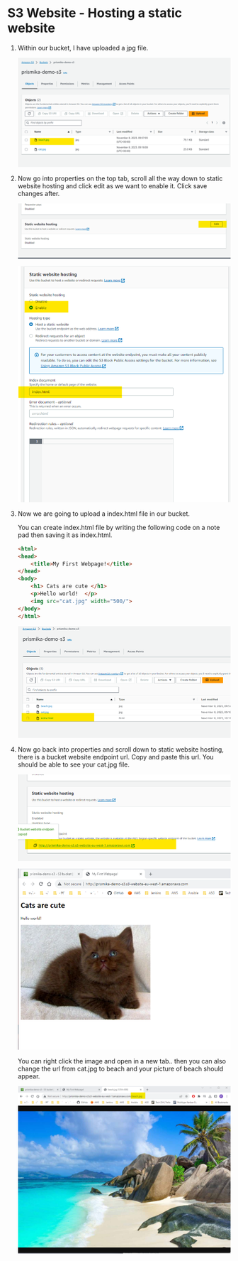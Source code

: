 # S3 Website - Hosting a static website

1) Within our bucket, I have uploaded a jpg file. 

    ![Untitled](images/Untitled%2021.png)

2) Now go into properties on the top tab, scroll all the way down to static website hosting and click edit as we want to enable it. Click save changes after.

    ![Untitled](images/Untitled%2022.png)

    ![Untitled](images/Untitled%2023.png)

3) Now we are going to upload a index.html file in our bucket. 

    You can create index.html file by writing the following code on a note pad then saving it as index.html. 

    ```html
    <html>
    <head>
        <title>My First Webpage!</title>
    </head>
    <body>
        <h1> Cats are cute </h1>
        <p>Hello world!  </p>
        <img src="cat.jpg" width="500/">
    </body>
    </html>
    ```

    ![Untitled](images/Untitled%2024.png)

4) Now go back into properties and scroll down to static website hosting, there is a bucket website endpoint url. Copy and paste this url. You should be able to see your cat.jpg file. 

    ![Untitled](images/Untitled%2025.png)

    ![Untitled](images/Untitled%2026.png)

    You can right click the image and open in a new tab.. then you can also change the url from cat.jpg to beach and your picture of beach should appear. 

    ![Untitled](images/Untitled%2027.png)

